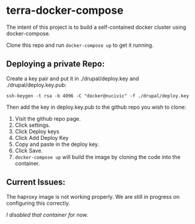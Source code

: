 # terra-docker-compose

The intent of this project is to build a self-contained docker cluster using docker-compose.

Clone this repo and run `docker-compose up` to get it running.

## Deploying a private Repo:

Create a key pair and put it in ./drupal/deploy.key and ./drupal/deploy.key.pub:

```
ssh-keygen -t rsa -b 4096 -C "docker@nucivic" -f ./drupal/deploy.key
```

Then add the key in deploy.key.pub to the github repo you wish to clone:

1. Visit the github repo page.
2. Click settings.
3. Click Deploy keys
4. Click Add Deploy Key
5. Copy and paste in the deploy key.
6. Click Save.
7. `docker-compose up` will build the image by cloning the code into the container.
 

## Current Issues:

The haproxy image is not working properly.  We are still in progress on configuring this correctly.

*I disabled that container for now.*

